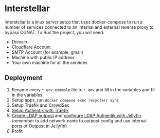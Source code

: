 # Interstellar

Interstellar is a linux server setup that uses docker-compose to run a number of services connected to an internal and external reverse proxy to bypass CGNAT. To Run the project, you will need:

- Domain
- Cloudflare Account
- SMTP Account (for example, gmail)
- Machine with public IP address
- Your own machine for all the services


## Deployment
1. Rename every `*.env.example` file to `*.env` and fill in the variables and fill in the variables.
2. Setup apps, run `docker compose exec recyclarr sync`
3. Setup Traefik and CrowdSec
4. [Setup Authentik with Traefik](https://github.com/brokenscripts/authentik_traefik?tab=readme-ov-file)
5. [Create LDAP outpost](https://docs.goauthentik.io/docs/add-secure-apps/providers/ldap/) and [configure LDAP Authentik with Jellyfin](https://docs.goauthentik.io/integrations/services/jellyfin/) (remember to add network name to outpost config and use internal ports of Outpost in Jellyfin)
6. Profit
